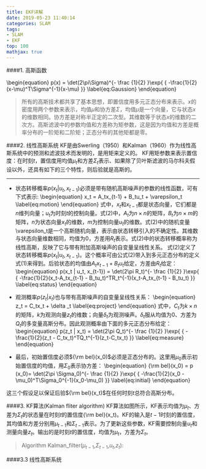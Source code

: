 ```yaml
---
title: EKF详解
date: 2019-05-23 11:40:14
categories: SLAM
tags:
- SLAM
- EKF
top: 100
mathjax: true
---
```


####1. 高斯函数

\begin{equation} 
p(x) = \det(2\pi\Sigma)^{- \frac {1}{2} }\exp{ \{ -\frac{1}{2}(x-\mu)^T\Sigma^{-1}(x-\mu) \}}
\label{eq:Gaussion}
\end{equation}

>所有的高斯技术都共享了基本思想，即置信度用多元正态分布来表示。$x$的密度用两个参数来表示，均值$\mu$和协方差$\Sigma$，均值$\mu$是一个向量，它与状态$x$的维数相同。协方差是对称半正定的二次型。其维数等于状态$x$的维数的二次方。高斯滤波中的参数均值和方差称为矩参数，这是因为均值和方差是概率分布的一阶矩和二阶矩；正态分布的其他矩都是零。

####2. 线性高斯系统
KF是由Swerling（1950）和Kalman（1960）作为线性高斯系统中的预测和滤波技术而发明的，是用矩来定义的。
KF用矩参数来表示置信度：在时刻$t$，置信度用均值$\mu_t$和方差$\Sigma_t$表示、如果除了贝叶斯滤波的马尔科夫假设以外，还具有如下的三个特性，则后验就是高斯的。

-------------------------------
* 状态转移概率$p(x_t | u_t, x_{t-1})$必须是带有随机高斯噪声的参数的线性函数，可有下式表示:
\begin{equation}
x_t = A_tx_{t-1} + B_tu_t + \varepsilon_t
\label{eq:motion}
\end{equation}
式中，$x_t$和$x_{t-1}$都是状态向量，它们都是$n$维列向量；$u_t$为时刻$t$的控制向量。式(2)中，$A_t$为$n \times n$的矩阵，$B_t$为$n \times m$的矩阵，$n$为状态向量$x_t$的维数，$m$为控制向量$u_t$的维数。式(2)中的随机变量\varepsilon_t是一个高斯随机向量，表示由状态转移引入的不确定性。其维数与状态向量维数相同，均值为0，方差用$R_t$表示。式(2)中的状态转移概率称为线性高斯，反映了它与带有附加高斯噪声的自变量呈线性关系。
式(2)定义了状态转移概率$p(x_t | u_t, x_{t-1})$。这个概率可由公式(2)带入到多元正态分布的定义式(1)来得到。后验状态的均值由$A_tx_{t-1} + B_tu_t$给定，方差由$R_t$给定：
\begin{equation}
p(x_t | u_t, x_{t-1}) = \det(2\pi R_t)^{- \frac {1}{2} }\exp{ \{ -\frac{1}{2}(x_t-A_tx_{t-1} - B_tu_t)^TR_t^{-1}(x_t-A_tx_{t-1} - B_tu_t) \}}
\label{eq:status}
\end{equation}

* 观测概率$p(z_t | x_t)$也与带有高斯噪声的自变量呈线性关系：
\begin{equation}
z_t = C_tx_t + \delta _t
\label{eq:project}
\end{equation}
式中，$C_t$为$k \times n$的矩阵，$k$为观测向量$z_t$的维数；向量$\delta _t$为观测噪声。$\delta _t$服从均值为0、方差为$Q_t$的多变量高斯分布。因此观测概率由下面的多元正态分布给定：
\begin{equation}
p(z_t | x_t) = \det(2\pi Q_t)^{- \frac {1}{2} }\exp{ \{ -\frac{1}{2}(z_t - C_tx_t)^TQ_t^{-1}(z_t-C_tx_t) \}}
\label{eq:measure}
\end{equation}

* 最后，初始置信度必须${\rm bel}(x_0)$必须是正态分布的。这里用$\mu_0$表示初始置信度的均值，用$\Sigma_0$表示协方差：
\begin{equation}
{\rm bel}(x_0) = p (x_0)= \det(2\pi \Sigma_0)^{- \frac {1}{2} }\exp{ \{ -\frac{1}{2}(x_0 - \mu_0)^T\Sigma_0^{-1}(x_0-\mu_0) \}}
\label{eq:initial}
\end{equation}

这三个假设足以保证后验${\rm bel}(x_t)$在任何时刻$t$总符合高斯分布。

####3. KF算法(Kalman fliter algorithm)
KF算法如图所示，KF表示均值为$\mu_t$、方差为$\Sigma_t$的状态量在时刻$t$的置信度{\rm bel}(x_t)。KF的输入是$t-1$时刻的置信度，其均值和方差分别用$\mu_{t-1}$和$\Sigma_{t-1}$表示。为了更新这些参数，KF需要控制向量$u_t$和测量向量$z_t$。输出的是时刻$t$的置信度，均值为$\mu_t$，方差为$\Sigma_t$。


>Algorithm Kalman_filter($\mu_{t-1}$,$\Sigma_{t-1}$,$u_t$,$z_t$):





####3.3 线性高斯系统










